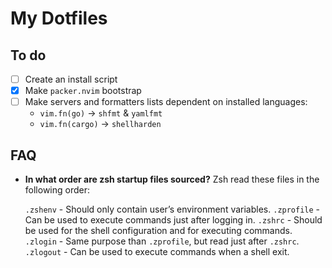 # My Dotfiles

## To do

- [ ] Create an install script
- [x] Make `packer.nvim` bootstrap
- [ ] Make servers and formatters lists dependent on installed languages:
    - `vim.fn(go)` -> `shfmt` & `yamlfmt`
    - `vim.fn(cargo)` -> `shellharden`

## FAQ

* **In what order are zsh startup files sourced?**
Zsh read these files in the following order:

    `.zshenv` - Should only contain user’s environment variables.
    `.zprofile` - Can be used to execute commands just after logging in.
    `.zshrc` - Should be used for the shell configuration and for executing commands.
    `.zlogin` - Same purpose than `.zprofile`, but read just after `.zshrc`.
    `.zlogout` - Can be used to execute commands when a shell exit.
